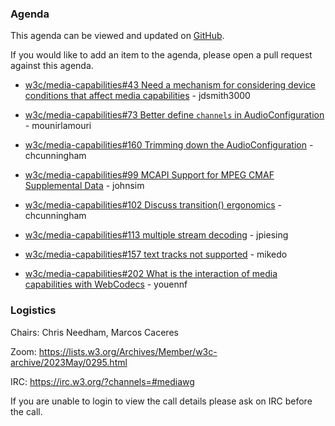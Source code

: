 ### Agenda

This agenda can be viewed and updated on [GitHub](https://github.com/w3c/media-wg/blob/main/meetings/2024-01-09-Media_Working_Group_Teleconference-agenda.md).

If you would like to add an item to the agenda, please open a pull request against this agenda.

* [w3c/media-capabilities#43 Need a mechanism for considering device conditions that affect media capabilities](https://github.com/w3c/media-capabilities/issues/43) - jdsmith3000

* [w3c/media-capabilities#73 Better define `channels` in AudioConfiguration](https://github.com/w3c/media-capabilities/issues/73) - mounirlamouri

* [w3c/media-capabilities#160 Trimming down the AudioConfiguration](https://github.com/w3c/media-capabilities/issues/160) - chcunningham

* [w3c/media-capabilities#99 MCAPI Support for MPEG CMAF Supplemental Data](https://github.com/w3c/media-capabilities/issues/99) - johnsim

* [w3c/media-capabilities#102 Discuss transition() ergonomics](https://github.com/w3c/media-capabilities/issues/102) - chcunningham

* [w3c/media-capabilities#113 multiple stream decoding](https://github.com/w3c/media-capabilities/issues/113) - jpiesing

* [w3c/media-capabilities#157 text tracks not supported](https://github.com/w3c/media-capabilities/issues/157) - mikedo

* [w3c/media-capabilities#202 What is the interaction of media capabilities with WebCodecs](https://github.com/w3c/media-capabilities/issues/202) - youennf

### Logistics

Chairs: Chris Needham, Marcos Caceres

Zoom: https://lists.w3.org/Archives/Member/w3c-archive/2023May/0295.html

IRC: https://irc.w3.org/?channels=#mediawg

If you are unable to login to view the call details please ask on IRC before the call.
